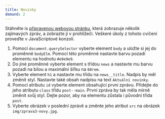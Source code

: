 ```yaml
---
title: Novinky
demand: 2
---
```


Stáhněte is [připravenou webovou stránku](assets/novinky-zadani.zip), která zobrazuje několik zajímavých zpráv, a zobrazte ji v prohlížeči. Veškeré úkoly z tohoto cvičení proveďte v JavaScriptové konzoli.

1. Pomocí `document.querySelector` vyberte element `body` a uložte si jej do proměnné `bodyElm`. Pomocí této proměnné nastavte barvu pozadí elementu na hodnotu `#e9e9e9`.
1. Do jiné proměnné vyberte element s třídou `news` a nastavte mu barvu pozadí na bílou a maximální šířku na `60rem`.
1. Vyberte element `h1` a nastavte mu třídu na `news__title`. Nadpis by měl změnit styl. Nastavte také obsah nadpisu na text `Aktuální novinky`.
1. Pomocí atributu `id` vyberte element obsahující první zprávu. Přidejte do jeho atributu `class` třídu `post--main`. První zpráva by tak měla mírně změnit svůj styl. Dejte pozor, aby na elementu zůstala i původní třída `post`.
1. Vyberte obrázek v poslední zprávě a změnte jeho atribut `src` na obrázek `img/zprava3-novy.jpg`.
